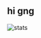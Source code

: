 ## hi gng
![stats](https://github-readme-stats.vercel.app/api?username=sqdflts&show_icons=true&theme=transparent)
